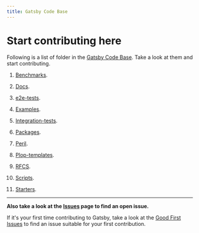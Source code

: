 ```yaml
---
title: Gatsby Code Base
---
```


Start contributing here
=======================

Following is a list of folder in the [Gatsby Code Base](https://github.com/gatsbyjs/gatsby). Take a look at them and start contributing.

   1. [Benchmarks](https://github.com/gatsbyjs/gatsby/tree/master/benchmarks).
   
   2. [Docs](https://github.com/gatsbyjs/gatsby/tree/master/docs).
   
   3. [e2e-tests](https://github.com/gatsbyjs/gatsby/tree/master/e2e-tests).
   
   4. [Examples](https://github.com/gatsbyjs/gatsby/tree/master/examples).
   
   5. [Integration-tests](https://github.com/gatsbyjs/gatsby/tree/master/integration-tests).
   
   6. [Packages](https://github.com/gatsbyjs/gatsby/tree/master/packages).
   
   7. [Peril](https://github.com/gatsbyjs/gatsby/tree/master/peril).
   
   8. [Plop-templates](https://github.com/gatsbyjs/gatsby/tree/master/plop-templates).
   
   9. [RFCS](https://github.com/gatsbyjs/gatsby/tree/master/rfcs).
   
   10. [Scripts](https://github.com/gatsbyjs/gatsby/tree/master/scripts).
   
   11. [Starters](https://github.com/gatsbyjs/gatsby/tree/master/starters).

---

**Also take a look at the [Issues](https://github.com/gatsbyjs/gatsby/issues) page to find an open issue.**

If it's your first time contributing to Gatsby, take a look at the [Good First Issues](https://github.com/gatsbyjs/gatsby/issues?q=is%3Aopen+is%3Aissue+label%3A%22good+first+issue%22) to find an issue suitable for your first contribution.
